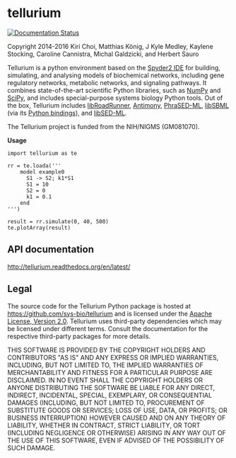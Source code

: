 
# tellurium
[![Documentation Status](https://readthedocs.org/projects/tellurium/badge/?version=latest)](http://tellurium.readthedocs.org/en/latest/?badge=latest)

Copyright 2014-2016
Kiri Choi, Matthias König, J Kyle Medley, Kaylene Stocking, Caroline Cannistra, Michal Galdzicki, and Herbert Sauro

Tellurium is a python environment based on the [Spyder2 IDE](https://github.com/spyder-ide/spyder) for building, simulating, and analysing models of biochemical networks, including gene regulatory networks, metabolic networks, and signaling pathways. It combines state-of-the-art scientific Python libraries, such as [NumPy](http://www.numpy.org/) and [SciPy](http://www.scipy.org/), and includes special-purpose systems biology Python tools. Out of the box, Tellurium includes [libRoadRunner](https://github.com/sys-bio/roadrunner), [Antimony](http://antimony.sourceforge.net/), [PhraSED-ML](http://phrasedml.sf.net/), [libSBML](http://sbml.org/Software/libSBML) (via its [Python bindings](http://sbml.org/Software/libSBML/5.12.0/docs/formatted/python-api/)), and [libSED-ML](https://github.com/fbergmann/libSEDML).

The Tellurium project is funded from the NIH/NIGMS (GM081070).

**Usage**
```{python}
import tellurium as te

rr = te.loada('''
    model example0
      S1 -> S2; k1*S1
      S1 = 10
      S2 = 0
      k1 = 0.1
    end
''')

result = rr.simulate(0, 40, 500) 
te.plotArray(result)
```

## API documentation 

http://tellurium.readthedocs.org/en/latest/

## Legal

The source code for the Tellurium Python package is hosted at https://github.com/sys-bio/tellurium and is licensed under the [Apache License, Version 2.0](http://www.apache.org/licenses/LICENSE-2.0). Tellurium uses third-party dependencies which may be licensed under different terms. Consult the documentation for the respective third-party packages for more details.

THIS SOFTWARE IS PROVIDED BY THE COPYRIGHT HOLDERS AND CONTRIBUTORS "AS IS" AND ANY EXPRESS OR IMPLIED WARRANTIES, INCLUDING, BUT NOT LIMITED TO, THE IMPLIED WARRANTIES OF MERCHANTABILITY AND FITNESS FOR A PARTICULAR PURPOSE ARE DISCLAIMED. IN NO EVENT SHALL THE COPYRIGHT HOLDERS OR ANYONE DISTRIBUTING THE SOFTWARE BE LIABLE FOR ANY DIRECT, INDIRECT, INCIDENTAL, SPECIAL, EXEMPLARY, OR CONSEQUENTIAL DAMAGES (INCLUDING, BUT NOT LIMITED TO, PROCUREMENT OF SUBSTITUTE GOODS OR SERVICES; LOSS OF USE, DATA, OR PROFITS; OR BUSINESS INTERRUPTION) HOWEVER CAUSED AND ON ANY THEORY OF LIABILITY, WHETHER IN CONTRACT, STRICT LIABILITY, OR TORT (INCLUDING NEGLIGENCE OR OTHERWISE) ARISING IN ANY WAY OUT OF THE USE OF THIS SOFTWARE, EVEN IF ADVISED OF THE POSSIBILITY OF SUCH DAMAGE.

